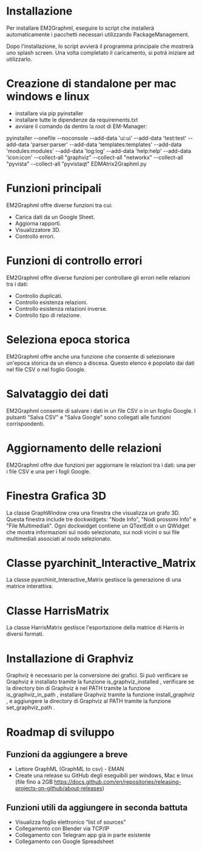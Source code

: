 # Installazione 
Per installare EM2Graphml, eseguire lo script che installerà automaticamente i pacchetti necessari utilizzando PackageManagement. 
 
Dopo l'installazione, lo script avvierà il programma principale che mostrerà uno splash screen. Una volta completato il caricamento, si potrà iniziare ad utilizzarlo. 

# Creazione di standalone per mac windows e linux
- installare  via pip pyinstaller
- installare tutte le dipendenze da requirements.txt
- avviare il comando da dentro la root di EM-Manager:

pyinstaller --onefile --noconsole --add-data 'ui:ui' --add-data 'test:test' --add-data 'parser:parser' --add-data 'templates:templates' --add-data 'modules:modules' --add-data 'log:log' --add-data 'help:help' --add-data 'icon:icon'  --collect-all "graphviz" --collect-all "networkx" --collect-all "pyvista" --collect-all "pyvistaqt" EDMAtrix2Graphml.py

# Funzioni principali 
EM2Graphml offre diverse funzioni tra cui: 
- Carica dati da un Google Sheet. 
- Aggiorna rapporti. 
- Visualizzatore 3D. 
- Controllo errori. 
 
# Funzioni di controllo errori 
EM2Graphml offre diverse funzioni per controllare gli errori nelle relazioni tra i dati: 
- Controllo duplicati. 
- Controllo esistenza relazioni. 
- Controllo esistenza relazioni inverse. 
- Controllo tipo di relazione. 
 
# Seleziona epoca storica 
EM2Graphml offre anche una funzione che consente di selezionare un'epoca storica da un elenco a discesa. Questo elenco è popolato dai dati nel file CSV o nel foglio Google. 
 
# Salvataggio dei dati 
EM2Graphml consente di salvare i dati in un file CSV o in un foglio Google. I pulsanti "Salva CSV" e "Salva Google" sono collegati alle funzioni corrispondenti. 
 
# Aggiornamento delle relazioni 
EM2Graphml offre due funzioni per aggiornare le relazioni tra i dati: una per i file CSV e una per i fogli Google. 
 
# Finestra Grafica 3D 
La classe GraphWindow crea una finestra che visualizza un grafo 3D. Questa finestra include tre dockwidgets: "Node Info", "Nodi prossimi Info" e "File Multimediali". Ogni dockwidget contiene un QTextEdit o un QWidget che mostra informazioni sul nodo selezionato, sui nodi vicini o sui file multimediali associati al nodo selezionato. 
 
# Classe pyarchinit_Interactive_Matrix 
La classe  pyarchinit_Interactive_Matrix  gestisce la generazione di una matrice interattiva. 
 
# Classe HarrisMatrix 
La classe  HarrisMatrix  gestisce l'esportazione della matrice di Harris in diversi formati. 
 
# Installazione di Graphviz 
Graphviz è necessario per la conversione dei grafici. Si può verificare se Graphviz è installato tramite la funzione  is_graphviz_installed , verificare se la directory bin di Graphviz è nel PATH tramite la funzione  is_graphviz_in_path , installare Graphviz tramite la funzione  install_graphviz , e aggiungere la directory di Graphviz al PATH tramite la funzione  set_graphviz_path .

# Roadmap di sviluppo

## Funzioni da aggiungere a breve

- Lettore GraphML (GraphML to csv) - EMAN
- Create una release su GitHub degli eseguibili per windows, Mac e linux (file fino a 2GB https://docs.github.com/en/repositories/releasing-projects-on-github/about-releases)

## Funzioni utili da aggiungere in seconda battuta

- Visualizza foglio elettronico “list of sources”
- Collegamento con Blender via TCP/IP
- Collegamento con Telegram app già in parte esistente
- Collegamento con Google Spreadsheet

